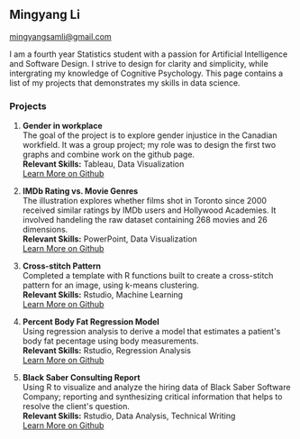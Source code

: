 ## Mingyang Li 
mingyangsamli@gmail.com

I am a fourth year Statistics student with a passion for Artificial Intelligence and Software Design. I strive to design for clarity and simplicity, while intergrating my
knowledge of Cognitive Psychology. This page contains a list of my projects that demonstrates my skills in data science.

### Projects
1. <b>Gender in workplace</b><br/>
The goal of the project is to explore gender injustice in the Canadian workfield. It was a group project; my role was to design the first two graphs and combine work on the github page.<br/>
<b>Relevant Skills:</b> Tableau, Data Visualization<br/>
[Learn More on Github](https://samlmy.github.io/STA313Final/)

2. <b>IMDb Rating vs. Movie Genres</b><br/>
The illustration explores whether films shot in Toronto since 2000 received similar ratings by IMDb users and Hollywood Academies. It involved handeling the raw dataset containing 268 movies and 26 dimensions. <br/>
<b>Relevant Skills:</b> PowerPoint, Data Visualization<br/>
[Learn More on Github](https://github.com/samlmy/dataVis.git)

3. <b>Cross-stitch Pattern</b><br/>
Completed a template with R functions built to create a cross-stitch pattern for an image, using k-means clustering.<br/>
<b>Relevant Skills:</b> Rstudio, Machine Learning<br/>
[Learn More on Github](https://github.com/samlmy/CrossStitch.git)

4. <b>Percent Body Fat Regression Model</b><br/>
Using regression analysis to derive a model that estimates a patient's body fat pecentage using body measurements.<br/>
<b>Relevant Skills:</b> Rstudio, Regression Analysis<br/>
[Learn More on Github](https://github.com/samlmy/BodyFat302.git)

5. <b>Black Saber Consulting Report</b><br/>
Using R to visualize and analyze the hiring data of Black Saber Software Company; reporting and synthesizing critical information that helps to resolve the client's question.<br/>
<b>Relevant Skills:</b> Rstudio, Data Analysis, Technical Writing<br/>
[Learn More on Github](https://github.com/samlmy/BlackSaberConsultingReport)




